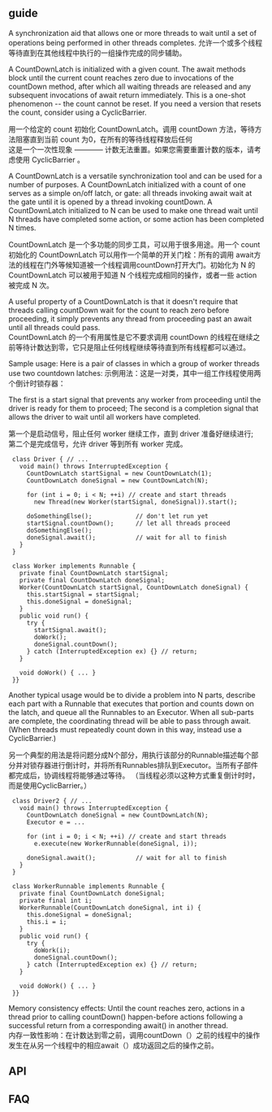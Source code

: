 ## guide

A synchronization aid that allows one or more threads to wait until a set of operations being performed in other threads completes. 
允许一个或多个线程等待直到在其他线程中执行的一组操作完成的同步辅助。

A CountDownLatch is initialized with a given count. The await methods block until the current count reaches zero due to invocations of the countDown method, after which all waiting threads are released and any subsequent invocations of await return immediately. This is a one-shot phenomenon -- the count cannot be reset. If you need a version that resets the count, consider using a CyclicBarrier. 

用一个给定的 count 初始化 CountDownLatch。调用 countDown 方法，等待方法阻塞直到当前 count 为0，在所有的等待线程释放后任何  
这是一个一次性现象 ———— 计数无法重置。如果您需要重置计数的版本，请考虑使用 CyclicBarrier 。  

A CountDownLatch is a versatile synchronization tool and can be used for a number of purposes. A CountDownLatch initialized with a count of one serves as a simple on/off latch, or gate: all threads invoking await wait at the gate until it is opened by a thread invoking countDown. A CountDownLatch initialized to N can be used to make one thread wait until N threads have completed some action, or some action has been completed N times.   

CountDownLatch 是一个多功能的同步工具，可以用于很多用途。用一个 count 初始化的 CountDownLatch 可以用作一个简单的开关门栓：所有的调用 await方法的线程在门外等候知道被一个线程调用countDown打开大门。初始化为 N 的 CountDownLatch 可以被用于知道 N 个线程完成相同的操作，或者一些 action 被完成 N 次。

A useful property of a CountDownLatch is that it doesn't require that threads calling countDown wait for the count to reach zero before proceeding, it simply prevents any thread from proceeding past an await until all threads could pass.   
CountDownLatch 的一个有用属性是它不要求调用 countDown 的线程在继续之前等待计数达到零，它只是阻止任何线程继续等待直到所有线程都可以通过。

Sample usage: Here is a pair of classes in which a group of worker threads use two countdown latches: 
示例用法：这是一对类，其中一组工作线程使用两个倒计时锁存器：  

The first is a start signal that prevents any worker from proceeding until the driver is ready for them to proceed; 
The second is a completion signal that allows the driver to wait until all workers have completed.  

第一个是启动信号，阻止任何 worker 继续工作，直到 driver 准备好继续进行;  
第二个是完成信号，允许 driver 等到所有 worker 完成。  

```{}
 class Driver { // ...
   void main() throws InterruptedException {
     CountDownLatch startSignal = new CountDownLatch(1);
     CountDownLatch doneSignal = new CountDownLatch(N);

     for (int i = 0; i < N; ++i) // create and start threads
       new Thread(new Worker(startSignal, doneSignal)).start();

     doSomethingElse();            // don't let run yet
     startSignal.countDown();      // let all threads proceed
     doSomethingElse();
     doneSignal.await();           // wait for all to finish
   }
 }

 class Worker implements Runnable {
   private final CountDownLatch startSignal;
   private final CountDownLatch doneSignal;
   Worker(CountDownLatch startSignal, CountDownLatch doneSignal) {
     this.startSignal = startSignal;
     this.doneSignal = doneSignal;
   }
   public void run() {
     try {
       startSignal.await();
       doWork();
       doneSignal.countDown();
     } catch (InterruptedException ex) {} // return;
   }

   void doWork() { ... }
 }}
```

Another typical usage would be to divide a problem into N parts, describe each part with a Runnable that executes that portion and counts down on the latch, and queue all the Runnables to an Executor. When all sub-parts are complete, the coordinating thread will be able to pass through await. (When threads must repeatedly count down in this way, instead use a CyclicBarrier.)   

另一个典型的用法是将问题分成N个部分，用执行该部分的Runnable描述每个部分并对锁存器进行倒计时，并将所有Runnables排队到Executor。当所有子部件都完成后，协调线程将能够通过等待。 （当线程必须以这种方式重复倒计时时，而是使用CyclicBarrier。）

```{}
 class Driver2 { // ...
   void main() throws InterruptedException {
     CountDownLatch doneSignal = new CountDownLatch(N);
     Executor e = ...

     for (int i = 0; i < N; ++i) // create and start threads
       e.execute(new WorkerRunnable(doneSignal, i));

     doneSignal.await();           // wait for all to finish
   }
 }

 class WorkerRunnable implements Runnable {
   private final CountDownLatch doneSignal;
   private final int i;
   WorkerRunnable(CountDownLatch doneSignal, int i) {
     this.doneSignal = doneSignal;
     this.i = i;
   }
   public void run() {
     try {
       doWork(i);
       doneSignal.countDown();
     } catch (InterruptedException ex) {} // return;
   }

   void doWork() { ... }
 }}
```

Memory consistency effects: Until the count reaches zero, actions in a thread prior to calling countDown() happen-before actions following a successful return from a corresponding await() in another thread.  
内存一致性影响：在计数达到零之前，调用countDown（）之前的线程中的操作发生在从另一个线程中的相应await（）成功返回之后的操作之前。  

## API

## FAQ

